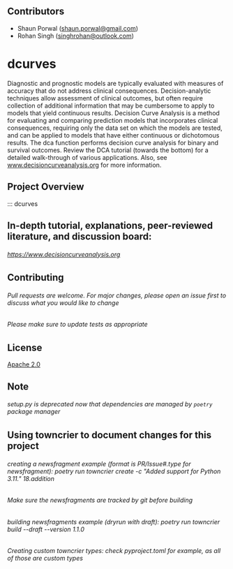 ## Contributors

- Shaun Porwal (shaun.porwal@gmail.com)
- Rohan Singh (singhrohan@outlook.com)

# dcurves
Diagnostic and prognostic models are typically evaluated with measures of accuracy that do not address clinical
consequences. Decision-analytic techniques allow assessment of clinical outcomes, but often require collection of
additional information that may be cumbersome to apply to models that yield continuous results. Decision Curve
Analysis is a method for evaluating and comparing prediction models that incorporates clinical consequences,
requiring only the data set on which the models are tested, and can be applied to models that have either continuous or
dichotomous results. The dca function performs decision curve analysis for binary and survival outcomes. Review the
DCA tutorial (towards the bottom) for a detailed walk-through of various applications. Also, see
www.decisioncurveanalysis.org for more information.

## Project Overview

::: dcurves

## In-depth tutorial, explanations, peer-reviewed literature, and discussion board:

###### https://www.decisioncurveanalysis.org 

## Contributing

###### Pull requests are welcome. For major changes, please open an issue first to discuss what you would like to change

###### Please make sure to update tests as appropriate

## License
[Apache 2.0]([https://choosealicense.com/licenses/apache-2.0/])

## Note
###### setup.py is deprecated now that dependencies are managed by `poetry` package manager

## Using towncrier to document changes for this project

###### creating a newsfragment example (format is PR/Issue#.type for newsfragment): poetry run towncrier create -c "Added support for Python 3.11." 18.addition
###### Make sure the newsfragments are tracked by git before building
###### building newsfragments example (dryrun with draft): poetry run towncrier build --draft --version 1.1.0
###### Creating custom towncrier types: check pyproject.toml for example, as all of those are custom types

